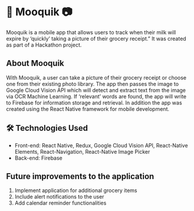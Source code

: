 # 🥛 Mooquik 📷
Mooquik is a mobile app that allows users to track when their milk will expire by ‘quickly’  taking a picture  of their grocery receipt.” It was created as part of a Hackathon project.

## About Mooquik
With Mooquik, a user can take a picture of their grocery receipt or choose one from their existing photo library. The app then passes the image to Google Cloud Vision API which will detect and extract text from the image via OCR Machine Learning. If ‘relevant’ words are found, the app will write to Firebase for information storage and retrieval. In addition the app was created using the React Native framework for mobile development.

 ## 🛠️ Technologies Used
- Front-end: React Native, Redux, Google Cloud Vision API, React-Native Elements, React-Navigation, React-Native Image Picker
- Back-end: Firebase

## Future improvements to the application
1. Implement application for additional grocery items
2. Include alert notifications to the user
3. Add calendar reminder functionalities
